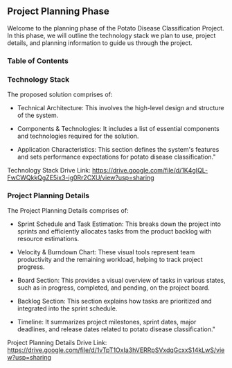 ## Project Planning Phase

Welcome to the planning phase of the Potato Disease Classification Project. In this phase, we will outline the technology stack we plan to use, project details, and planning information to guide us through the project.

### Table of Contents
### Technology Stack 
The proposed solution comprises of:

- Technical Architecture: This involves the high-level design and structure of the system.

- Components & Technologies: It includes a list of essential components and technologies required for the solution.

- Application Characteristics: This section defines the system's features and sets performance expectations for potato disease classification."

Technology Stack Drive Link: https://drive.google.com/file/d/1K4gIQL-FwCWQkkQgZE5ix3-ig0Rr2CXU/view?usp=sharing

### Project Planning Details 

The Project Planning Details comprises of:

- Sprint Schedule and Task Estimation: This breaks down the project into sprints and efficiently allocates tasks from the product backlog with resource estimations.

- Velocity & Burndown Chart: These visual tools represent team productivity and the remaining workload, helping to track project progress.

- Board Section: This provides a visual overview of tasks in various states, such as in progress, completed, and pending, on the project board.

- Backlog Section: This section explains how tasks are prioritized and integrated into the sprint schedule.

- Timeline: It summarizes project milestones, sprint dates, major deadlines, and release dates related to potato disease classification."

Project Planning Details Drive Link: https://drive.google.com/file/d/1vTpT1OxIa3hVERRpSVxdqGcxxS14kLwS/view?usp=sharing
